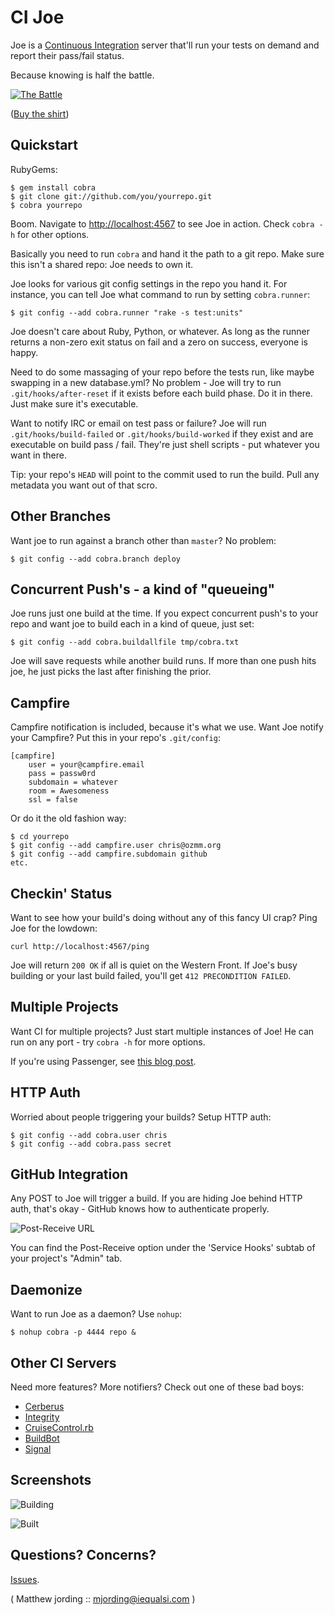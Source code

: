 CI Joe
======

Joe is a [Continuous
Integration](http://en.wikipedia.org/wiki/Continuous_integration)
server that'll run your tests on demand and report their pass/fail status.

Because knowing is half the battle.

[![The Battle](http://img.skitch.com/20090805-g4a2qhttwij8n2jr9t552efn3k.png)](http://nerduo.com/thebattle/)

([Buy the shirt](http://nerduo.com/thebattle/))

Quickstart
----------

RubyGems:

    $ gem install cobra
    $ git clone git://github.com/you/yourrepo.git
    $ cobra yourrepo

Boom. Navigate to <http://localhost:4567> to see Joe in action.
Check `cobra -h` for other options.

Basically you need to run `cobra` and hand it the path to a git
repo. Make sure this isn't a shared repo: Joe needs to own it.

Joe looks for various git config settings in the repo you hand it. For
instance, you can tell Joe what command to run by setting
`cobra.runner`:

    $ git config --add cobra.runner "rake -s test:units"

Joe doesn't care about Ruby, Python, or whatever. As long as the
runner returns a non-zero exit status on fail and a zero on success,
everyone is happy.

Need to do some massaging of your repo before the tests run, like
maybe swapping in a new database.yml? No problem - Joe will try to
run `.git/hooks/after-reset` if it exists before each build phase.
Do it in there. Just make sure it's executable.

Want to notify IRC or email on test pass or failure? Joe will run
`.git/hooks/build-failed` or `.git/hooks/build-worked` if they exist
and are executable on build pass / fail. They're just shell scripts -
put whatever you want in there.

Tip: your repo's `HEAD` will point to the commit used to run the
build. Pull any metadata you want out of that scro.


Other Branches
----------------------

Want joe to run against a branch other than `master`? No problem:

    $ git config --add cobra.branch deploy


Concurrent Push's - a kind of "queueing"
----------------------------------------

Joe runs just one build at the time. If you expect concurrent push's
to your repo and want joe to build each in a kind of queue, just set:

    $ git config --add cobra.buildallfile tmp/cobra.txt

Joe will save requests while another build runs. If more than one push
hits joe, he just picks the last after finishing the prior.


Campfire
-------------

Campfire notification is included, because it's what we use. Want Joe
notify your Campfire? Put this in your repo's `.git/config`:

    [campfire]
    	user = your@campfire.email
    	pass = passw0rd
    	subdomain = whatever
    	room = Awesomeness
    	ssl = false

Or do it the old fashion way:

    $ cd yourrepo
    $ git config --add campfire.user chris@ozmm.org
    $ git config --add campfire.subdomain github
    etc.


Checkin' Status
----------------------

Want to see how your build's doing without any of this fancy UI crap?
Ping Joe for the lowdown:

    curl http://localhost:4567/ping

Joe will return `200 OK` if all is quiet on the Western Front. If
Joe's busy building or your last build failed, you'll get `412
PRECONDITION FAILED`.


Multiple Projects
------------------------

Want CI for multiple projects? Just start multiple instances of Joe!
He can run on any port - try `cobra -h` for more options.

If you're using Passenger, see [this blog post](http://chrismdp.github.com/2010/03/multiple-ci-joes-with-rack-and-passenger/).


HTTP Auth
----------------

Worried about people triggering your builds? Setup HTTP auth:

    $ git config --add cobra.user chris
    $ git config --add cobra.pass secret


GitHub Integration
--------------------------

Any POST to Joe will trigger a build. If you are hiding Joe behind
HTTP auth, that's okay - GitHub knows how to authenticate properly.

![Post-Receive URL](http://img.skitch.com/20090806-d2bxrk733gqu8m11tf4kyir5d8.png)

You can find the Post-Receive option under the 'Service Hooks' subtab
of your project's "Admin" tab.


Daemonize
----------------

Want to run Joe as a daemon? Use `nohup`:

    $ nohup cobra -p 4444 repo &


Other CI Servers
------------------------

Need more features? More notifiers? Check out one of these bad boys:

* [Cerberus](http://cerberus.rubyforge.org/)
* [Integrity](http://integrityapp.com/)
* [CruiseControl.rb](http://cruisecontrolrb.thoughtworks.com/)
* [BuildBot](http://buildbot.net/trac)
* [Signal](http://www.github.com/dcrec1/signal)


Screenshots
------------------

![Building](http://img.skitch.com/20090806-ryw34ksi5ixnrdwxcptqy28iy7.png)

![Built](http://img.skitch.com/20090806-f7j3r65yecaq13hdcxqwtc5krd.)


Questions? Concerns?
---------------------------------

[Issues](http://github.com/OpenGotham/cobra/issues).


( Matthew jording :: mjording@iequalsi.com )

